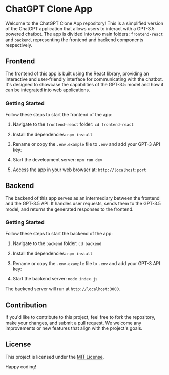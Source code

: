 # ChatGPT Clone App

Welcome to the ChatGPT Clone App repository! This is a simplified version of the ChatGPT application that allows users to interact with a GPT-3.5 powered chatbot. The app is divided into two main folders: `frontend-react` and `backend`, representing the frontend and backend components respectively.

## Frontend

The frontend of this app is built using the React library, providing an interactive and user-friendly interface for communicating with the chatbot. It's designed to showcase the capabilities of the GPT-3.5 model and how it can be integrated into web applications.

### Getting Started

Follow these steps to start the frontend of the app:

1. Navigate to the `frontend-react` folder: `cd frontend-react`

2. Install the dependencies: `npm install`

3. Rename or copy the `.env.example` file to `.env` and add your GPT-3 API key:

4. Start the development server: `npm run dev`

5. Access the app in your web browser at: `http://localhost:port`

## Backend

The backend of this app serves as an intermediary between the frontend and the GPT-3.5 API. It handles user requests, sends them to the GPT-3.5 model, and returns the generated responses to the frontend.

### Getting Started

Follow these steps to start the backend of the app:

1. Navigate to the `backend` folder: `cd backend`

2. Install the dependencies: `npm install`

3. Rename or copy the `.env.example` file to `.env` and add your GPT-3 API key:

4. Start the backend server: `node index.js`

The backend server will run at `http://localhost:3000`.

## Contribution

If you'd like to contribute to this project, feel free to fork the repository, make your changes, and submit a pull request. We welcome any improvements or new features that align with the project's goals.

## License

This project is licensed under the [MIT License](LICENSE).

Happy coding!
